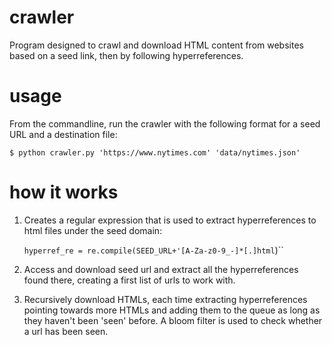 # crawler
Program designed to crawl and download HTML content from websites based on a seed link, then by following hyperreferences.

# usage
From the commandline, run the crawler with the following format for a seed URL and a destination file:

``$ python crawler.py 'https://www.nytimes.com' 'data/nytimes.json'``

# how it works
1. Creates a regular expression that is used to extract hyperreferences to html files under the seed domain:

    ``hyperref_re = re.compile(SEED_URL+'[A-Za-z0-9_-]*[.]html``)``
    
2. Access and download seed url and extract all the hyperreferences found there, creating a first list of urls to work with.

3. Recursively download HTMLs, each time extracting hyperreferences pointing towards more HTMLs and adding them to the queue as long as they haven't been 'seen' before. A bloom filter is used to check whether a url has been seen. 
